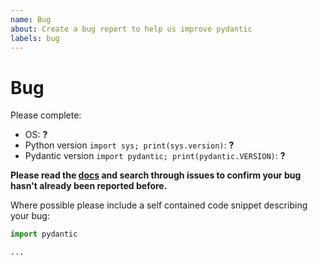 ```yaml
---
name: Bug
about: Create a bug report to help us improve pydantic
labels: bug
---
```


# Bug

Please complete:
* OS: **?**
* Python version `import sys; print(sys.version)`: **?**
* Pydantic version `import pydantic; print(pydantic.VERSION)`: **?**

**Please read the [docs](https://pydantic-docs.helpmanual.io/) and search through issues to
confirm your bug hasn't already been reported before.**

Where possible please include a self contained code snippet describing your bug:

```py
import pydantic

...
```
